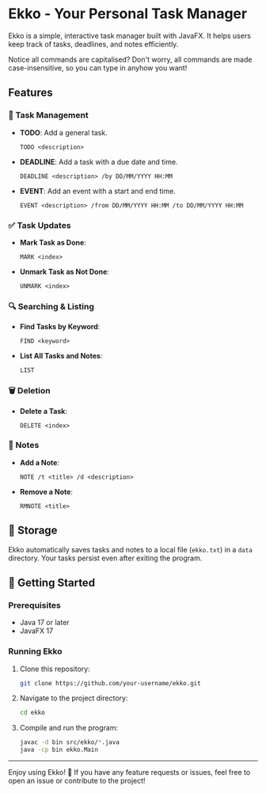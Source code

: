 # Ekko - Your Personal Task Manager

Ekko is a simple, interactive task manager built with JavaFX. It helps users keep track of tasks, deadlines, and notes efficiently.

Notice all commands are capitalised? Don't worry, all commands are made case-insensitive, so you can type in anyhow you want! 

## Features

### 📝 Task Management
- **TODO**: Add a general task.
  ```
  TODO <description>
  ```
- **DEADLINE**: Add a task with a due date and time.
  ```
  DEADLINE <description> /by DD/MM/YYYY HH:MM
  ```
- **EVENT**: Add an event with a start and end time.
  ```
  EVENT <description> /from DD/MM/YYYY HH:MM /to DD/MM/YYYY HH:MM
  ```

### ✅ Task Updates
- **Mark Task as Done**:
  ```
  MARK <index>
  ```
- **Unmark Task as Not Done**:
  ```
  UNMARK <index>
  ```

### 🔍 Searching & Listing
- **Find Tasks by Keyword**:
  ```
  FIND <keyword>
  ```
- **List All Tasks and Notes**:
  ```
  LIST
  ```

### 🗑️ Deletion
- **Delete a Task**:
  ```
  DELETE <index>
  ```

### 📝 Notes
- **Add a Note**:
  ```
  NOTE /t <title> /d <description>
  ```
- **Remove a Note**:
  ```
  RMNOTE <title>
  ```

## 💾 Storage
Ekko automatically saves tasks and notes to a local file (`ekko.txt`) in a `data` directory. Your tasks persist even after exiting the program.

## 🚀 Getting Started

### Prerequisites
- Java 17 or later
- JavaFX 17

### Running Ekko
1. Clone this repository:
   ```sh
   git clone https://github.com/your-username/ekko.git
   ```
2. Navigate to the project directory:
   ```sh
   cd ekko
   ```
3. Compile and run the program:
   ```sh
   javac -d bin src/ekko/*.java
   java -cp bin ekko.Main
   ```
---
Enjoy using Ekko! 🎉 If you have any feature requests or issues, feel free to open an issue or contribute to the project!

